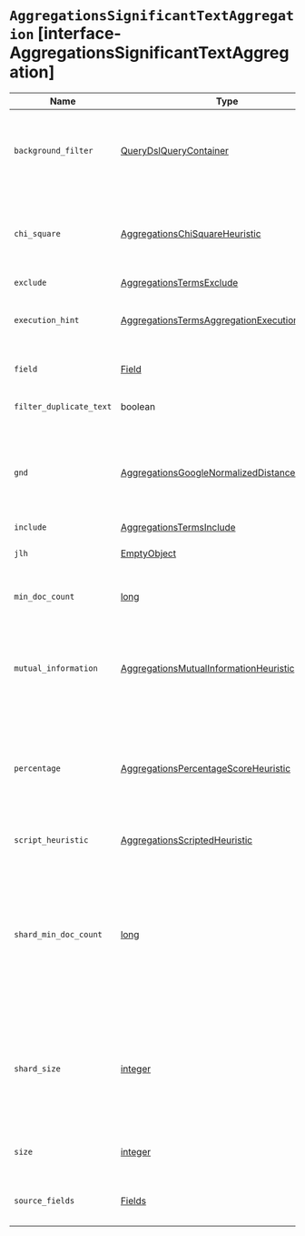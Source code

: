 # `AggregationsSignificantTextAggregation` [interface-AggregationsSignificantTextAggregation]

| Name | Type | Description |
| - | - | - |
| `background_filter` | [QueryDslQueryContainer](./QueryDslQueryContainer.md) | A background filter that can be used to focus in on significant terms within a narrower context, instead of the entire index. |
| `chi_square` | [AggregationsChiSquareHeuristic](./AggregationsChiSquareHeuristic.md) | Use Chi square, as described in "Information Retrieval", Manning et al., Chapter 13.5.2, as the significance score. |
| `exclude` | [AggregationsTermsExclude](./AggregationsTermsExclude.md) | Values to exclude. |
| `execution_hint` | [AggregationsTermsAggregationExecutionHint](./AggregationsTermsAggregationExecutionHint.md) | Determines whether the aggregation will use field values directly or global ordinals. |
| `field` | [Field](./Field.md) | The field from which to return significant text. |
| `filter_duplicate_text` | boolean | Whether to out duplicate text to deal with noisy data. |
| `gnd` | [AggregationsGoogleNormalizedDistanceHeuristic](./AggregationsGoogleNormalizedDistanceHeuristic.md) | Use Google normalized distance as described in "The Google Similarity Distance", Cilibrasi and Vitanyi, 2007, as the significance score. |
| `include` | [AggregationsTermsInclude](./AggregationsTermsInclude.md) | Values to include. |
| `jlh` | [EmptyObject](./EmptyObject.md) | Use JLH score as the significance score. |
| `min_doc_count` | [long](./long.md) | Only return values that are found in more than `min_doc_count` hits. |
| `mutual_information` | [AggregationsMutualInformationHeuristic](./AggregationsMutualInformationHeuristic.md) | Use mutual information as described in "Information Retrieval", Manning et al., Chapter 13.5.1, as the significance score. |
| `percentage` | [AggregationsPercentageScoreHeuristic](./AggregationsPercentageScoreHeuristic.md) | A simple calculation of the number of documents in the foreground sample with a term divided by the number of documents in the background with the term. |
| `script_heuristic` | [AggregationsScriptedHeuristic](./AggregationsScriptedHeuristic.md) | Customized score, implemented via a script. |
| `shard_min_doc_count` | [long](./long.md) | Regulates the certainty a shard has if the values should actually be added to the candidate list or not with respect to the min_doc_count. Values will only be considered if their local shard frequency within the set is higher than the `shard_min_doc_count`. |
| `shard_size` | [integer](./integer.md) | The number of candidate terms produced by each shard. By default, `shard_size` will be automatically estimated based on the number of shards and the `size` parameter. |
| `size` | [integer](./integer.md) | The number of buckets returned out of the overall terms list. |
| `source_fields` | [Fields](./Fields.md) | Overrides the JSON `_source` fields from which text will be analyzed. |
